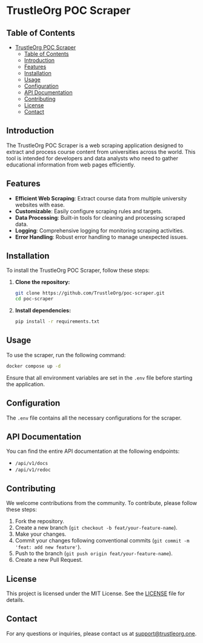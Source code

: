 # TrustleOrg POC Scraper

## Table of Contents

- [TrustleOrg POC Scraper](#trustleorg-poc-scraper)
  - [Table of Contents](#table-of-contents)
  - [Introduction](#introduction)
  - [Features](#features)
  - [Installation](#installation)
  - [Usage](#usage)
  - [Configuration](#configuration)
  - [API Documentation](#api-documentation)
  - [Contributing](#contributing)
  - [License](#license)
  - [Contact](#contact)

## Introduction

The TrustleOrg POC Scraper is a web scraping application designed to extract and process course content from universities across the world. This tool is intended for developers and data analysts who need to gather educational information from web pages efficiently.

## Features

- **Efficient Web Scraping**: Extract course data from multiple university websites with ease.
- **Customizable**: Easily configure scraping rules and targets.
- **Data Processing**: Built-in tools for cleaning and processing scraped data.
- **Logging**: Comprehensive logging for monitoring scraping activities.
- **Error Handling**: Robust error handling to manage unexpected issues.

## Installation

To install the TrustleOrg POC Scraper, follow these steps:

1. **Clone the repository:**

   ```bash
   git clone https://github.com/TrustleOrg/poc-scraper.git
   cd poc-scraper
   ```

2. **Install dependencies:**
   ```bash
   pip install -r requirements.txt
   ```

## Usage

To use the scraper, run the following command:

```bash
docker compose up -d
```

Ensure that all environment variables are set in the `.env` file before starting the application.

## Configuration

The `.env` file contains all the necessary configurations for the scraper.

## API Documentation

You can find the entire API documentation at the following endpoints:

- `/api/v1/docs`
- `/api/v1/redoc`

## Contributing

We welcome contributions from the community. To contribute, please follow these steps:

1. Fork the repository.
2. Create a new branch (`git checkout -b feat/your-feature-name`).
3. Make your changes.
4. Commit your changes following conventional commits (`git commit -m 'feat: add new feature'`).
5. Push to the branch (`git push origin feat/your-feature-name`).
6. Create a new Pull Request.

## License

This project is licensed under the MIT License. See the [LICENSE](LICENSE) file for details.

## Contact

For any questions or inquiries, please contact us at [support@trustleorg.one](mailto:support@trustleorg.one).
